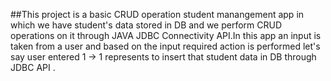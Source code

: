 ##This project is a basic CRUD operation student manangement app in which we have student's data stored in DB and we perform CRUD operations on it through JAVA JDBC Connectivity API.In this app an input is taken from a user and based on the input required action is performed let's say user entered 1 -> 1 represents to insert that student data in DB through JDBC API .
